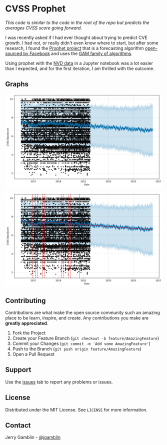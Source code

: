 # CVSS Prophet

_This code is similar to the code in the root of the repo but predicts the averages CVSS score going forward._

I was recently asked if I had ever thought about trying to predict CVE growth.  I had not, or really didn't even know where to start, but after some research, I found the [Prophet project](https://facebook.github.io/prophet/) that is a forecasting algorithm [open-sourced by Facebook](https://research.fb.com/prophet-forecasting-at-scale/) and uses the [GAM family of algorithms](https://en.wikipedia.org/wiki/Generalized_additive_model).

Using prophet with the [NVD data](https://nvd.nist.gov/vuln/data-feeds#JSON_FEED) in a Jupyter notebook was a lot easier than I expected, and for the first iteration, I am thrilled with the outcome.

## Graphs

![Forecast Graph](forecast_cvss.jpg)

![ForeCast Changepont Graph](forecast_changepoints_cvss.jpg)

## Contributing

Contributions are what make the open source community such an amazing place to be learn, inspire, and create. Any contributions you make are **greatly appreciated**.

1. Fork the Project
2. Create your Feature Branch (`git checkout -b feature/AmazingFeature`)
3. Commit your Changes (`git commit -m 'Add some AmazingFeature'`)
4. Push to the Branch (`git push origin feature/AmazingFeature`)
5. Open a Pull Request

## Support

Use the [issues](https://github.com/jgamblin/cveprophet) tab to report any problems or issues.

## License

Distributed under the MIT License. See `LICENSE` for more information.

## Contact

Jerry Gamblin - [@jgamblin](https://twitter.com/jgamblin)
